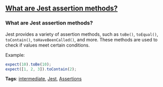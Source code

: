## [What are Jest assertion methods?](#what-are-jest-assertion-methods)

### What are Jest assertion methods?

Jest provides a variety of assertion methods, such as `toBe()`, `toEqual()`, `toContain()`, `toHaveBeenCalled()`, and more. These methods are used to check if values meet certain conditions.

Example:

```javascript
expect(10).toBe(10);
expect([1, 2, 3]).toContain(2);
```

**Tags**: [intermediate](./level/intermediate), [Jest](./theme/jest), [Assertions](./theme/assertions)


